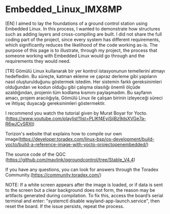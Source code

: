 # Embedded_Linux_IMX8MP

[EN] I aimed to lay the foundations of a ground control station using Embedded Linux. In this process, I wanted to demonstrate how structures such as adding layers and cross-compiling are built. I did not share the full coding part of the project, since every system has different requirements, which significantly reduces the likelihood of the code working as-is. The purpose of this page is to illustrate, through my project, the process that someone working with Embedded Linux would go through and the requirements they would need.

[TR] Gömülü Linux kullanarak bir yer kontrol istasyonunun temellerini atmayı hedefledim. Bu süreçte, katman ekleme ve çapraz derleme gibi yapıların nasıl oluşturulduğunu göstermek istedim. Her sistemin farklı gereksinimleri olduğundan ve kodun olduğu gibi çalışma olasılığı önemli ölçüde azaldığından, projenin tüm kodlama kısmını paylaşmadım. Bu sayfanın amacı, projem aracılığıyla, Gömülü Linux ile çalışan birinin izleyeceği süreci ve ihtiyaç duyacağı gereksinimleri göstermektir.

I recommend you watch the tutorial given by Murat Boyar for Yocto.(https://www.youtube.com/playlist?list=PLlKf4EyiSijBz9dsXVGe7a-R6wJCvSRXt)

Torizon's website that explains how to compile our own image(https://developer.toradex.com/linux-bsp/os-development/build-yocto/build-a-reference-image-with-yocto-projectopenembedded/)

The source code of the QGC (https://github.com/mavlink/qgroundcontrol/tree/Stable_V4.4) 

If you have any questions, you can look for answers through the Toradex Community.(https://community.toradex.com/)

NOTE: If a white screen appears after the image is loaded, or if data is sent to the screen but a clear background does not form, the reason may be artifacts generated during compilation. To fix this, access the board’s serial terminal and enter: "systemctl disable wayland-app-launch.service", then reset the board. If the issue persists, repeat the process.

